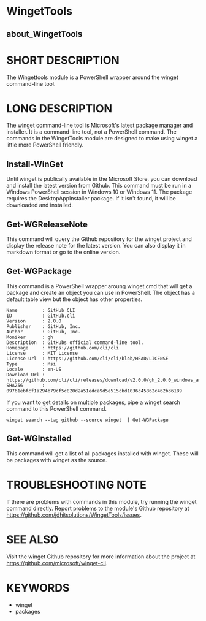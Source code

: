 # WingetTools

## about_WingetTools

# SHORT DESCRIPTION

The Wingettools module is a PowerShell wrapper around the winget command-line tool.

# LONG DESCRIPTION

The winget command-line tool is Microsoft's latest package manager and installer. It is a command-line tool, not a PowerShell command. The commands in the WingetTools module are designed to make using winget a little more PowerShell friendly.

## Install-WinGet

Until winget is publically available in the Microsoft Store, you can download and install the latest version from Github. This command must be run in a Windows PowerShell session in Windows 10 or Windows 11. The package requires the
DesktopAppInstaller package. If it isn't found, it will be downloaded and installed.

## Get-WGReleaseNote

This command will query the Github repository for the winget project and display the release note for the latest version. You can also display it in markdown format or go to the online version.

## Get-WGPackage

This command is a PowerShell wrapper aroung winget.cmd that will get a package and create an object you can use in PowerShell. The object has a default table view but the object has other properties.

    Name         : GitHub CLI
    ID           : GitHub.cli
    Version      : 2.0.0
    Publisher    : GitHub, Inc.
    Author       : GitHub, Inc.
    Moniker      : gh
    Description  : GitHubs official command-line tool.
    Homepage     : https://github.com/cli/cli
    License      : MIT License
    License Url  : https://github.com/cli/cli/blob/HEAD/LICENSE
    Type         : Msi
    Locale       : en-US
    Download Url : https://github.com/cli/cli/releases/download/v2.0.0/gh_2.0.0_windows_amd64.msi
    SHA256       : 09761ebfcf1a294b79cf5c820d2a51edca9d5e515cbd1036c45862c462b36189

If you want to get details on multiple packages, pipe a winget search command to this PowerShell command.

    winget search --tag github --source winget  | Get-WGPackage

## Get-WGInstalled

This command will get a list of all packages installed with winget. These will be packages with winget as the source.

# TROUBLESHOOTING NOTE

If there are problems with commands in this module, try running the winget command directly. Report problems to the module's Github repository at https://github.com/jdhitsolutions/WingetTools/issues.

# SEE ALSO

Visit the winget Github repository for more information about the project at https://github.com/microsoft/winget-cli.

# KEYWORDS

- winget
- packages